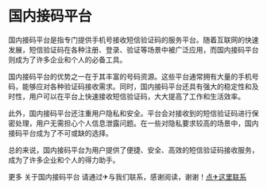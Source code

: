 # 国内接码平台

国内接码平台是指专门提供手机号接收短信验证码的服务平台。随着互联网的快速发展，短信验证码在各种注册、登录、验证等场景中被广泛应用，而国内接码平台则成为了许多企业和个人的必备工具。

国内接码平台的优势之一在于其丰富的号码资源。这些平台通常拥有大量的手机号码，能够应对各种验证码接收需求。同时，国内接码平台还具有强大的稳定性和及时性，用户可以在平台上快速接收短信验证码，大大提高了工作和生活效率。

此外，国内接码平台还注重用户隐私和安全。平台会对接收到的短信验证码进行保密处理，用户无需担心个人信息泄露问题。在一些对隐私要求较高的场景中，国内接码平台成为了不可或缺的选择。

总的来说，国内接码平台为用户提供了便捷、安全、高效的短信验证码接收服务，成为了许多企业和个人的得力助手。

更多 关于国内接码平台 请通过✈与我们联系，感谢阅读，谢谢！[点✈这里联系](https://www.k02.cc)